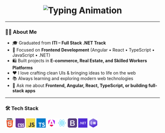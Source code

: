 <h1 align="center">
  <img src="https://readme-typing-svg.herokuapp.com?font=Fira+Code&size=28&pause=1000&color=36BCF7&center=true&vCenter=true&width=500&lines=Hi+%F0%9F%91%8B%2C+I'm+Nahla+Mohamed;Frontend+Developer;Angular+%7C+React+%7C+TypeScript;Always+learning+new+things" alt="Typing Animation" />
</h1>

---

### 👩‍💻 About Me  
- 🎓 Graduated from **ITI – Full Stack .NET Track**  
- 💼 Focused on **Frontend Development** (Angular • React • TypeScript • JavaScript • .NET)  
- 🛍 Built projects in **E-commerce, Real Estate, and Skilled Workers Platforms**  
- ❤️ I love crafting clean UIs & bringing ideas to life on the web  
- 📚 Always learning and exploring modern web technologies  
- 💬 Ask me about **Frontend, Angular, React, TypeScript, or building full-stack apps**  

---

### 🛠 Tech Stack  

<code><img height="30" alt="html" src="https://raw.githubusercontent.com/github/explore/master/topics/html/html.png"></code>
<code><img height="30" alt="css" src="https://raw.githubusercontent.com/github/explore/master/topics/css/css.png"></code>
<code><img height="30" alt="javascript" src="https://raw.githubusercontent.com/github/explore/master/topics/javascript/javascript.png"></code>
<code><img height="30" alt="typescript" src="https://raw.githubusercontent.com/github/explore/master/topics/typescript/typescript.png"></code>
<code><img height="30" alt="angular" src="https://raw.githubusercontent.com/github/explore/master/topics/angular/angular.png"></code>
<code><img height="30" alt="react" src="https://raw.githubusercontent.com/github/explore/master/topics/react/react.png"></code>
<code><img height="30" alt="bootstrap" src="https://raw.githubusercontent.com/github/explore/master/topics/bootstrap/bootstrap.png"></code>
<code><img height="30" alt="dotnet" src="https://raw.githubusercontent.com/github/explore/master/topics/dotnet/dotnet.png"></code>
<code><img height="30" alt="csharp" src="https://raw.githubusercontent.com/github/explore/master/topics/csharp/csharp.png"></code>


